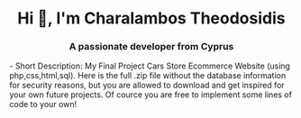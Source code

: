<h1 align="center">Hi 👋, I'm Charalambos Theodosidis</h1>
<h3 align="center">A passionate developer from Cyprus</h3>
 - Short Description: My Final Project Cars Store Ecommerce Website (using php,css,html,sql). Here is the full .zip file without the database information for security reasons, but you are allowed to download and get inspired for your own future projects. Of cource you are free to implement some lines of code to your own!  
